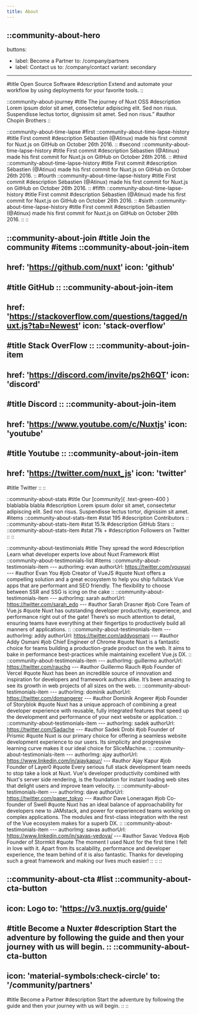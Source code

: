 ```yaml
---
title: About
---
```


::community-about-hero
---
buttons:
  - label: Become a Partner
    to: /company/partners
  - label: Contact us
    to: /company/contact
    variant: secondary
---

#title
Open Source Software
#description
Extend and automate your workflow by using deployments for your favorite tools.
::

::community-about-journey
#title
The journey of Nuxt OSS
#description
Lorem ipsum dolor sit amet, consectetur adipiscing elit. Sed non risus. Suspendisse lectus tortor, dignissim sit amet. Sed non risus.”
#author
Chopin Brothers
::

::community-about-time-lapse
#first
  ::community-about-time-lapse-history
  #title
  First commit
  #description
  Sébastien (@Atinux) made his first commit for Nuxt.js on GitHub on October 26th 2016.
  ::
#second
  ::community-about-time-lapse-history
  #title
  First commit
  #description
  Sébastien (@Atinux) made his first commit for Nuxt.js on GitHub on October 26th 2016.
  ::
#third
  ::community-about-time-lapse-history
  #title
  First commit
  #description
  Sébastien (@Atinux) made his first commit for Nuxt.js on GitHub on October 26th 2016.
  ::
#fourth
  ::community-about-time-lapse-history
  #title
  First commit
  #description
  Sébastien (@Atinux) made his first commit for Nuxt.js on GitHub on October 26th 2016.
  ::
#fifth
  ::community-about-time-lapse-history
  #title
  First commit
  #description
  Sébastien (@Atinux) made his first commit for Nuxt.js on GitHub on October 26th 2016.
  ::
#sixth
  ::community-about-time-lapse-history
  #title
  First commit
  #description
  Sébastien (@Atinux) made his first commit for Nuxt.js on GitHub on October 26th 2016.
  ::
::

::community-about-join
#title
Join the community
#items
  ::community-about-join-item
  ---
  href: 'https://github.com/nuxt'
  icon: 'github'
  ---
  #title
  GitHub
  ::
  ::community-about-join-item
  ---
  href: 'https://stackoverflow.com/questions/tagged/nuxt.js?tab=Newest'
  icon: 'stack-overflow'
  ---
  #title
  Stack OverFlow
  ::
  ::community-about-join-item
  ---
  href: 'https://discord.com/invite/ps2h6QT'
  icon: 'discord'
  ---
  #title
  Discord
  ::
  ::community-about-join-item
  ---
  href: 'https://www.youtube.com/c/Nuxtjs'
  icon: 'youtube'
  ---
  #title
  Youtube
  ::
  ::community-about-join-item
  ---
  href: 'https://twitter.com/nuxt_js'
  icon: 'twitter'
  ---
  #title
  Twitter
  ::
::

::community-about-stats
#title
Our [community]{ .text-green-400 } blablabla blabla
#description
Lorem ipsum dolor sit amet, consectetur adipiscing elit. Sed non risus. Suspendisse lectus tortor, dignissim sit amet.
#items
  ::community-about-stats-item
  #stat
  195
  #description
  Contributors
  ::
  ::community-about-stats-item
  #stat
  15.1k
  #description
  GitHub Stars
  ::
  ::community-about-stats-item
  #stat
  71k +
  #description
  Followers on Twitter
  ::
::

::community-about-testimonials
#title
They spread the word
#description
Learn what developer experts love about Nuxt Framework
#list
  ::community-about-testimonials-list
  #items
    ::community-about-testimonials-item
    ---
    authorImg: evan
    authorUrl: https://twitter.com/youyuxi
    ---
    #author
    Evan You
    #job
    Creator of VueJS
    #quote
    Nuxt offers a compelling solution and a great ecosystem to help you ship fullstack Vue apps that are performant and SEO friendly. The flexibility to choose between SSR and SSG is icing on the cake
    ::
    ::community-about-testimonials-item
    ---
    authorImg: sarah
    authorUrl: https://twitter.com/sarah_edo
    ---
    #author
    Sarah Drasner
    #job
    Core Team of Vue.js
    #quote
    Nuxt has outstanding developer productivity, experience, and performance right out of the gate!
    There’s so much attention to detail, ensuring teams have everything at their fingertips to productively build all manners of applications.
    ::
    ::community-about-testimonials-item
    ---
    authorImg: addy
    authorUrl: https://twitter.com/addyosmani
    ---
    #author
    Addy Osmani
    #job
    Chief Engineer of Chrome
    #quote
    Nuxt is a fantastic choice for teams building a production-grade product on the web. It aims to bake in performance best-practices while maintaining excellent Vue.js DX.
    ::
    ::community-about-testimonials-item
    ---
    authorImg: guillermo
    authorUrl: https://twitter.com/rauchg
    ---
    #author
    Guillermo Rauch
    #job
    Founder of Vercel
    #quote
    Nuxt has been an incredible source of innovation and inspiration for developers and framework authors alike. It’s been amazing to see its growth in web projects of all sizes on the web.
    ::
    ::community-about-testimonials-item
    ---
    authorImg: dominik
    authorUrl: https://twitter.com/domangerer
    ---
    #author
    Dominik Angerer
    #job
    Founder of Storyblok
    #quote
    Nuxt has a unique approach of combining a great developer experience with reusable, fully integrated features that speed up the development and performance of your next website or application.
    ::
    ::community-about-testimonials-item
    ---
    authorImg: sadek
    authorUrl: https://twitter.com/Sadache
    ---
    #author
    Sadek Drobi
    #job
    Founder of Prismic
    #quote
    Nuxt is our primary choice for offering a seamless website development experience to our users. Its simplicity and progressive learning curve makes it our ideal choice for SliceMachine.
    ::
    ::community-about-testimonials-item
    ---
    authorImg: ajay
    authorUrl: https://www.linkedin.com/in/ajaykapur/
    ---
    #author
    Ajay Kapur
    #job
    Founder of Layer0
    #quote
    Every serious full stack development team needs to stop take a look at Nuxt. Vue's developer productivity combined with Nuxt's server side rendering, is the foundation for instant loading web sites that delight users and improve team velocity.
    ::
    ::community-about-testimonials-item
    ---
    authorImg: dave
    authorUrl: https://twitter.com/paper_tokyo
    ---
    #author
    Dave Loneragan
    #job
    Co-founder of Swell
    #quote
    Nuxt has an ideal balance of approachability for developers new to JAMstack, and power for experienced teams working on complex applications. The modules and first-class integration with the rest of the Vue ecosystem makes for a superb DX.
    ::
    ::community-about-testimonials-item
    ---
    authorImg: savas
    authorUrl: https://www.linkedin.com/in/savas-vedova/
    ---
    #author
    Savac Vedova
    #job
    Founder of Stormkit
    #quote
    The moment I used Nuxt for the first time I felt in love with it. Apart from its scalability, performance and developer experience, the team behind of it is also fantastic. Thanks for developing such a great framework and making our lives much easier!
    ::
  ::
::

::community-about-cta
#list
  ::community-about-cta-button
  ---
  icon: Logo
  to: 'https://v3.nuxtjs.org/guide'
  ---
  #title
  Become a Nuxter
  #description
  Start the adventure by following the guide and then your journey with us will begin.
  ::
  ::community-about-cta-button
  ---
  icon: 'material-symbols:check-circle'
  to: '/community/partners'
  ---
  #title
  Become a Partner
  #description
  Start the adventure by following the guide and then your journey with us will begin.
  ::
::
